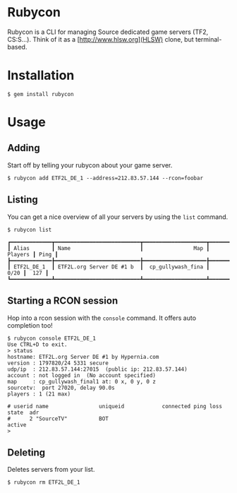 # Rubycon

Rubycon is a CLI for managing Source dedicated game servers (TF2, CS:S...). Think of it as a [http://www.hlsw.org](HLSW) clone, but terminal-based.

# Installation

`$ gem install rubycon`

# Usage

## Adding

Start off by telling your rubycon about your game server.

```
$ rubycon add ETF2L_DE_1 --address=212.83.57.144 --rcon=foobar
```

## Listing

You can get a nice overview of all your servers by using the `list` command.

```
$ rubycon list

┏━━━━━━━━━━━━━┳━━━━━━━━━━━━━━━━━━━━━━━━━━━┳━━━━━━━━━━━━━━━━━━━━┳━━━━━━━━━━┳━━━━━━┓
┃ Alias       ┃ Name                      ┃                Map ┃  Players ┃ Ping ┃
┣━━━━━━━━━━━━━╊━━━━━━━━━━━━━━━━━━━━━━━━━━━╊━━━━━━━━━━━━━━━━━━━━╊━━━━━━━━━━╊━━━━━━┫
┃ ETF2L_DE_1  ┃ ETF2L.org Server DE #1 b  ┃  cp_gullywash_fina ┃     0/20 ┃  127 ┃
┗━━━━━━━━━━━━━┻━━━━━━━━━━━━━━━━━━━━━━━━━━━┻━━━━━━━━━━━━━━━━━━━━┻━━━━━━━━━━┻━━━━━━┛

```

## Starting a RCON session

Hop into a rcon session with the `console` command. It offers auto completion too!

```
$ rubycon console ETF2L_DE_1
Use CTRL+D to exit.
> status
hostname: ETF2L.org Server DE #1 by Hypernia.com
version : 1797820/24 5331 secure
udp/ip  : 212.83.57.144:27015  (public ip: 212.83.57.144)
account : not logged in  (No account specified)
map     : cp_gullywash_final1 at: 0 x, 0 y, 0 z
sourcetv:  port 27020, delay 90.0s
players : 1 (21 max)

# userid name                uniqueid            connected ping loss state  adr
#      2 "SourceTV"          BOT                                     active
>
```

## Deleting

Deletes servers from your list.

```
$ rubycon rm ETF2L_DE_1
```